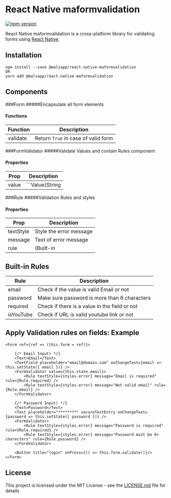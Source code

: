 # React Native maformvalidation #
[![npm version](https://badge.fury.io/js/react-native-maformvalidation.svg)](https://badge.fury.io/js/react-native-maformvalidation)

React Native maformvalidation is a cross-platform library for validating forms using [React Native](https://github.com/facebook/react-native).

<a name='Installation'></a>
## Installation ##
```
npm install --save @malsapp/react-native-maformvalidation 
OR
yarn add @malsapp/react-native-maformvalidation 
```

## Components

###Form
#####Encapsulate all form elements 
#### Functions
Function | Description
------------ | -------------
validate | Return `True` in case of valid form



###FormValidator
#####Validate Values and contain Rules component  
#### Properties
Prop | Description
------------ | -------------
value | ```Value(String || Function ) : Get value for validation  ```



###Rule
#####Validation Rules and styles  
#### Properties
Prop | Description
------------ | -------------
textStyle | Style the error message
message |  Text of error message
rule | (Built-in || function that takes the value and return ``true`` if invalid || Regex) Validation rule


## Built-in Rules
Rule | Description
------------ | -------------
email | Check if the value is valid Email or not 
password | Make sure password is more than 6 characters
required | Check if there is a value in the field or not
isYouTube | Check if URL is valid youtube link or not






<a name='Apply Validation rules on fields'></a>
## Apply Validation rules on fields: Example ##
```
<Form ref={ref => (this.form = ref)}> 

    {/* Email Input) */}
    <Text>Email</Text>
    <TextField placeholder="email@domain.com" onChangeText={email => this.setState({ email })} />
    <FormValidator value={this.state.email}>
        <Rule textStyle={styles.error} message="Email is required" rule={Rule.required} />
        <Rule textStyle={styles.error} message="Not valid email" rule={Rule.email} />
    </FormValidator>

    {/* Password Input) */}
    <Text>Password</Text>
    <Text placeholder="********" secureTextEntry onChangeText={password => this.setState({ password })} />
    <FormValidator>
        <Rule textStyle={styles.error} message="Password is required" rule={Rule.required} />
        <Rule textStyle={styles.error} message="Password must be 6+ charecters" rule={Rule.password} />
    </FormValidator>

    <Button title="login" onPress={() => this.form.validate()}/>
</Form>
```

## License

This project is licensed under the MIT License - see the [LICENSE.md](LICENSE.md) file for details
